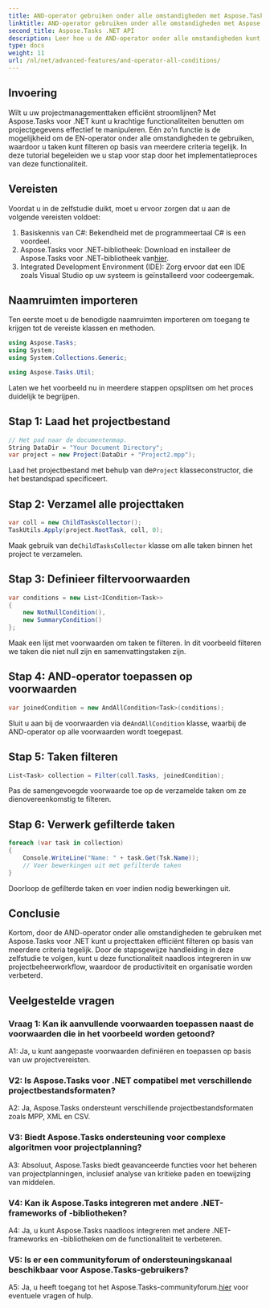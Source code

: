 ```yaml
---
title: AND-operator gebruiken onder alle omstandigheden met Aspose.Tasks
linktitle: AND-operator gebruiken onder alle omstandigheden met Aspose.Tasks
second_title: Aspose.Tasks .NET API
description: Leer hoe u de AND-operator onder alle omstandigheden kunt gebruiken met Aspose.Tasks voor .NET om projecttaken efficiënt te filteren.
type: docs
weight: 11
url: /nl/net/advanced-features/and-operator-all-conditions/
---
```

## Invoering

Wilt u uw projectmanagementtaken efficiënt stroomlijnen? Met Aspose.Tasks voor .NET kunt u krachtige functionaliteiten benutten om projectgegevens effectief te manipuleren. Eén zo'n functie is de mogelijkheid om de EN-operator onder alle omstandigheden te gebruiken, waardoor u taken kunt filteren op basis van meerdere criteria tegelijk. In deze tutorial begeleiden we u stap voor stap door het implementatieproces van deze functionaliteit.

## Vereisten

Voordat u in de zelfstudie duikt, moet u ervoor zorgen dat u aan de volgende vereisten voldoet:

1. Basiskennis van C#: Bekendheid met de programmeertaal C# is een voordeel.
2.  Aspose.Tasks voor .NET-bibliotheek: Download en installeer de Aspose.Tasks voor .NET-bibliotheek van[hier](https://releases.aspose.com/tasks/net/).
3. Integrated Development Environment (IDE): Zorg ervoor dat een IDE zoals Visual Studio op uw systeem is geïnstalleerd voor codeergemak.

## Naamruimten importeren

Ten eerste moet u de benodigde naamruimten importeren om toegang te krijgen tot de vereiste klassen en methoden.

```csharp
using Aspose.Tasks;
using System;
using System.Collections.Generic;

using Aspose.Tasks.Util;

```

Laten we het voorbeeld nu in meerdere stappen opsplitsen om het proces duidelijk te begrijpen.

## Stap 1: Laad het projectbestand

```csharp
// Het pad naar de documentenmap.
String DataDir = "Your Document Directory";
var project = new Project(DataDir + "Project2.mpp");
```

 Laad het projectbestand met behulp van de`Project` klasseconstructor, die het bestandspad specificeert.

## Stap 2: Verzamel alle projecttaken

```csharp
var coll = new ChildTasksCollector();
TaskUtils.Apply(project.RootTask, coll, 0);
```

 Maak gebruik van de`ChildTasksCollector` klasse om alle taken binnen het project te verzamelen.

## Stap 3: Definieer filtervoorwaarden

```csharp
var conditions = new List<ICondition<Task>>
{
    new NotNullCondition(),
    new SummaryCondition()
};
```

Maak een lijst met voorwaarden om taken te filteren. In dit voorbeeld filteren we taken die niet null zijn en samenvattingstaken zijn.

## Stap 4: AND-operator toepassen op voorwaarden

```csharp
var joinedCondition = new AndAllCondition<Task>(conditions);
```

 Sluit u aan bij de voorwaarden via de`AndAllCondition` klasse, waarbij de AND-operator op alle voorwaarden wordt toegepast.

## Stap 5: Taken filteren

```csharp
List<Task> collection = Filter(coll.Tasks, joinedCondition);
```

Pas de samengevoegde voorwaarde toe op de verzamelde taken om ze dienovereenkomstig te filteren.

## Stap 6: Verwerk gefilterde taken

```csharp
foreach (var task in collection)
{
    Console.WriteLine("Name: " + task.Get(Tsk.Name));
    // Voer bewerkingen uit met gefilterde taken
}
```

Doorloop de gefilterde taken en voer indien nodig bewerkingen uit.

## Conclusie

Kortom, door de AND-operator onder alle omstandigheden te gebruiken met Aspose.Tasks voor .NET kunt u projecttaken efficiënt filteren op basis van meerdere criteria tegelijk. Door de stapsgewijze handleiding in deze zelfstudie te volgen, kunt u deze functionaliteit naadloos integreren in uw projectbeheerworkflow, waardoor de productiviteit en organisatie worden verbeterd.

## Veelgestelde vragen

### Vraag 1: Kan ik aanvullende voorwaarden toepassen naast de voorwaarden die in het voorbeeld worden getoond?

A1: Ja, u kunt aangepaste voorwaarden definiëren en toepassen op basis van uw projectvereisten.

### V2: Is Aspose.Tasks voor .NET compatibel met verschillende projectbestandsformaten?

A2: Ja, Aspose.Tasks ondersteunt verschillende projectbestandsformaten zoals MPP, XML en CSV.

### V3: Biedt Aspose.Tasks ondersteuning voor complexe algoritmen voor projectplanning?

A3: Absoluut, Aspose.Tasks biedt geavanceerde functies voor het beheren van projectplanningen, inclusief analyse van kritieke paden en toewijzing van middelen.

### V4: Kan ik Aspose.Tasks integreren met andere .NET-frameworks of -bibliotheken?

A4: Ja, u kunt Aspose.Tasks naadloos integreren met andere .NET-frameworks en -bibliotheken om de functionaliteit te verbeteren.

### V5: Is er een communityforum of ondersteuningskanaal beschikbaar voor Aspose.Tasks-gebruikers?

 A5: Ja, u heeft toegang tot het Aspose.Tasks-communityforum.[hier](https://forum.aspose.com/c/tasks/15) voor eventuele vragen of hulp.